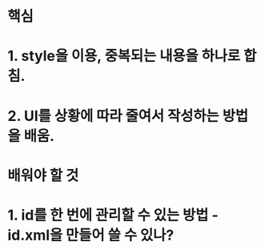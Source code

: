 # 핵심
# 1. style을 이용, 중복되는 내용을 하나로 합침.
# 2. UI를 상황에 따라 줄여서 작성하는 방법을 배움.

# 배워야 할 것
# 1. id를 한 번에 관리할 수 있는 방법 - id.xml을 만들어 쓸 수 있나?
